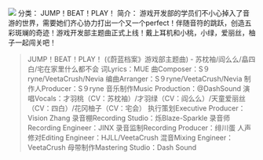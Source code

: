 ![](//static.kivo.wiki/images/music/cover/7sWSOytEb6obOW7krz2QRXoZcCLTWOfb.jpg)
分类： JUMP！BEAT！PLAY！
简介：
游戏开发部的学员们不小心掉入了音游的世界，需要她们齐心协力打出一个又一个perfect！伴随音符的跳跃，创造五彩斑斓的奇迹！游戏开发部主题曲正式上线！戴上耳机和小桃，小绿，爱丽丝，柚子一起闯关吧！

> JUMP！BEAT！PLAY！ (《蔚蓝档案》游戏部主题曲) - 苏枕袖/阎么么/皛四白/宅在家里什么都不会
词Lyrics：MUE
曲Composer：S９ryne/VeetaCrush/Nevia
编曲Arranger：S９ryne/VeetaCrush/Nevia
制作人Producer：S９ryne
音乐制作Music Production：@DashSound
演唱Vocals：才羽桃（CV：苏枕袖）/才羽绿（CV：阎么么）/天童爱丽丝（CV：四白）/花冈柚子（CV：宅会）
执行策划Executive Producer：Vision Zhang
录音棚Recording Studio：烁Blaze-Sparkle
录音师Recording Engineer：JINX
录音监制Recording Producer：绯川蛋
人声修对Editing Engineer：HJLL/VeetaCrush
混音Mixing Engineer：VeetaCrush
母带制作Mastering Studio：Dash Sound

